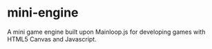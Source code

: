 # mini-engine
A mini game engine built upon Mainloop.js for developing games with HTML5 Canvas and Javascript.
